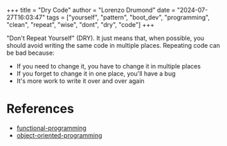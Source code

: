 +++
title = "Dry Code"
author = "Lorenzo Drumond"
date = "2024-07-27T16:03:47"
tags = ["yourself",  "pattern",  "boot_dev",  "programming",  "clean",  "repeat",  "wise",  "dont",  "dry",  "code"]
+++



"Don't Repeat Yourself" (DRY). It just means that, when possible, you should avoid writing the same code in multiple places. Repeating code can be bad because:

- If you need to change it, you have to change it in multiple places
- If you forget to change it in one place, you'll have a bug
- It's more work to write it over and over again

# References
- [functional-programming](/wiki/functional-programming/)
- [object-oriented-programming](/wiki/object-oriented-programming/)
